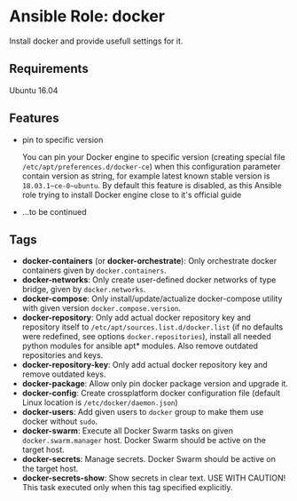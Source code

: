 # Ansible Role: docker

Install docker and provide usefull settings for it.

## Requirements

Ubuntu 16.04

## Features

- pin to specific version

    You can pin your Docker engine to specific version (creating special file `/etc/apt/preferences.d/docker-ce`) when this configuration parameter contain version as string, for example latest known stable version is `18.03.1~ce-0~ubuntu`. By default this feature is disabled, as this Ansible role trying to install Docker engine close to it's official guide

- ...to be continued

## Tags

- **docker-containers** (or **docker-orchestrate**): Only orchestrate docker containers given by `docker.containers`.
- **docker-networks**: Only create user-defined docker networks of type bridge, given by `docker.networks`.
- **docker-compose**: Only install/update/actualize docker-compose utility with given version `docker.compose.version`.
- **docker-repository**: Only add actual docker repository key and repository itself to `/etc/apt/sources.list.d/docker.list` (if no defaults were redefined, see options `docker.repositories`), install all needed python modules for ansible apt* modules. Also remove outdated repositories and keys.
- **docker-repository-key**: Only add actual docker repository key and remove outdated keys.
- **docker-package**: Allow only pin docker package version and upgrade it.
- **docker-config**: Create crossplatform docker configuration file (default Linux location is `/etc/docker/daemon.json`)
- **docker-users**: Add given users to `docker` group to make them use docker without `sudo`.
- **docker-swarm**: Execute all Docker Swarm tasks on given `docker.swarm.manager` host. Docker Swarm should be active on the target host.
- **docker-secrets**: Manage secrets. Docker Swarm should be active on the target host.
- **docker-secrets-show**: Show secrets in clear text. USE WITH CAUTION! This task executed only when this tag specified explicitly.
